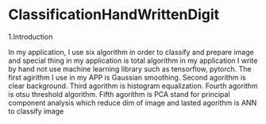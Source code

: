# ClassificationHandWrittenDigit
1.Introduction

In my application, I use six algorithm in order to classify and prepare image and special thing in my application is total algorithm in my application I write by hand not use
machine learning library such as tensorflow, pytorch. The first agirithm I use in my APP is Gaussian smoothing. Second agorithm is clear background. Third agorithm is histogram equalization.
Fourth agorithm is otsu threshold algorithm. Fifth agorithm is PCA stand for principal component analysis which reduce dim of image and lasted agorithm is ANN to classify image 
